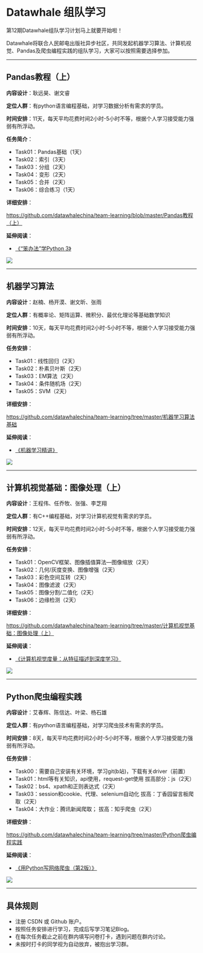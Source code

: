 # Datawhale 组队学习

第12期Datawhale组队学习计划马上就要开始啦！

Datawhale将联合人民邮电出版社异步社区，共同发起机器学习算法、计算机视觉、Pandas及爬虫编程实践的组队学习，大家可以按照需要选择参加。

---
## Pandas教程（上） 

**内容设计**：耿远昊、谢文睿

**定位人群**：有python语言编程基础，对学习数据分析有需求的学员。

**时间安排**：11天，每天平均花费时间2小时-5小时不等，根据个人学习接受能力强弱有所浮动。


**任务简介**：

- Task01：Pandas基础（1天）
- Task02：索引（3天）
- Task03：分组（2天）
- Task04：变形（2天）
- Task05：合并（2天）
- Task06：综合练习（1天）

**详细安排**：

https://github.com/datawhalechina/team-learning/blob/master/Pandas教程（上）

**延伸阅读**：

- [《“笨办法”学Python 3》]( https://www.epubit.com/bookDetails?id=N92)


![](https://img-blog.csdnimg.cn/20200417183105433.jpg)

---
## 机器学习算法

**内容设计**：赵楠、杨开漠、谢文昕、张雨

**定位人群**：有概率论、矩阵运算、微积分、最优化理论等基础数学知识

**时间安排**：10天，每天平均花费时间2小时-5小时不等，根据个人学习接受能力强弱有所浮动。

**任务安排**：
- Task01：线性回归（2天）
- Task02：朴素贝叶斯（2天）
- Task03：EM算法（2天）
- Task04：条件随机场（2天）
- Task05：SVM（2天）


**详细安排**：

https://github.com/datawhalechina/team-learning/tree/master/机器学习算法基础

**延伸阅读**：

- [《机器学习精讲》](https://www.epubit.com/bookDetails?id=UB6ca56d535c5c5)

![](https://img-blog.csdnimg.cn/20200417183010450.jpg)



---
## 计算机视觉基础：图像处理（上）

**内容设计**：王程伟、任乔牧、张强、李芝翔

**定位人群**：有C++编程基础，对学习计算机视觉有需求的学员。

**时间安排**：12天，每天平均花费时间2小时-5小时不等，根据个人学习接受能力强弱有所浮动。


**任务安排**：
- Task01：OpenCV框架、图像插值算法—图像缩放（2天）
- Task02：几何/灰度变换、图像增强（2天）
- Task03：彩色空间互转（2天）
- Task04：图像滤波（2天）
- Task05：图像分割/二值化（2天）
- Task06：边缘检测（2天）


**详细安排**：

https://github.com/datawhalechina/team-learning/tree/master/计算机视觉基础：图像处理（上）

**延伸阅读**：

- [《计算机视觉度量：从特征描述到深度学习》](https://www.epubit.com/bookDetails?id=UB6c7836a28a498)

![](https://img-blog.csdnimg.cn/20200424113433615.jpg)


---
## Python爬虫编程实践

**内容设计**：艾春辉、陈信达、叶梁、杨石雄

**定位人群**：有python语言编程基础，对学习爬虫技术有需求的学员。

**时间安排**：8天，每天平均花费时间2小时-5小时不等，根据个人学习接受能力强弱有所浮动。


**任务安排**：
- Task00：需要自己安装有关环境，学习git(b站)，下载有关driver（前置）
- Task01：html等有关知识，api使用，request-get使用 拔高部分：js（2天）
- Task02：bs4、xpath和正则表达式（2天）
- Task03：session和cookie、代理、selenium自动化 拔高：丁香园留言板爬取（2天）
- Task04：大作业：腾讯新闻爬取； 拔高：知乎爬虫（2天）



**详细安排**：

https://github.com/datawhalechina/team-learning/tree/master/Python爬虫编程实践

**延伸阅读**：

- [《用Python写网络爬虫（第2版）》](https://www.epubit.com/bookDetails?id=N33225)

![](https://img-blog.csdnimg.cn/20200417183110177.jpg)

---
## 具体规则
- 注册 CSDN 或 Github 账户。
- 按照任务安排进行学习，完成后写学习笔记Blog。
- 在每次任务截止之前在群内填写问卷打卡，遇到问题在群内讨论。
- 未按时打卡的同学视为自动放弃，被抱出学习群。
